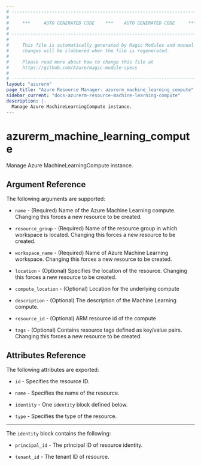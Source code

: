 ```yaml
---
# ----------------------------------------------------------------------------
#
#     ***     AUTO GENERATED CODE    ***    AUTO GENERATED CODE     ***
#
# ----------------------------------------------------------------------------
#
#     This file is automatically generated by Magic Modules and manual
#     changes will be clobbered when the file is regenerated.
#
#     Please read more about how to change this file at
#     https://github.com/Azure/magic-module-specs
#
# ----------------------------------------------------------------------------
layout: "azurerm"
page_title: "Azure Resource Manager: azurerm_machine_learning_compute"
sidebar_current: "docs-azurerm-resource-machine-learning-compute"
description: |-
  Manage Azure MachineLearningCompute instance.
---
```


# azurerm_machine_learning_compute

Manage Azure MachineLearningCompute instance.


## Argument Reference

The following arguments are supported:

* `name` - (Required) Name of the Azure Machine Learning compute. Changing this forces a new resource to be created.

* `resource_group` - (Required) Name of the resource group in which workspace is located. Changing this forces a new resource to be created.

* `workspace_name` - (Required) Name of Azure Machine Learning workspace. Changing this forces a new resource to be created.

* `location` - (Optional) Specifies the location of the resource. Changing this forces a new resource to be created.

* `compute_location` - (Optional) Location for the underlying compute

* `description` - (Optional) The description of the Machine Learning compute.

* `resource_id` - (Optional) ARM resource id of the compute

* `tags` - (Optional) Contains resource tags defined as key/value pairs. Changing this forces a new resource to be created.

## Attributes Reference

The following attributes are exported:

* `id` - Specifies the resource ID.

* `name` - Specifies the name of the resource.

* `identity` - One `identity` block defined below.

* `type` - Specifies the type of the resource.


---

The `identity` block contains the following:

* `principal_id` - The principal ID of resource identity.

* `tenant_id` - The tenant ID of resource.
